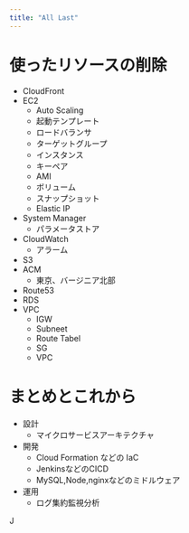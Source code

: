 ```yaml
---
title: "All Last"
---
```


# 使ったリソースの削除
- CloudFront
- EC2
  - Auto Scaling
  - 起動テンプレート
  - ロードバランサ
  - ターゲットグループ
  - インスタンス
  - キーペア
  - AMI
  - ボリューム
  - スナップショット
  - Elastic IP
- System Manager
  - パラメータストア
- CloudWatch 
  - アラーム
- S3
- ACM
  - 東京、バージニア北部
- Route53
- RDS
- VPC
  - IGW
  - Subneet
  - Route Tabel
  - SG
  - VPC

# まとめとこれから
- 設計
  - マイクロサービスアーキテクチャ
- 開発
  - Cloud Formation などの IaC
  - JenkinsなどのCICD
  - MySQL,Node,nginxなどのミドルウェア
- 運用
  - ログ集約監視分析

J
